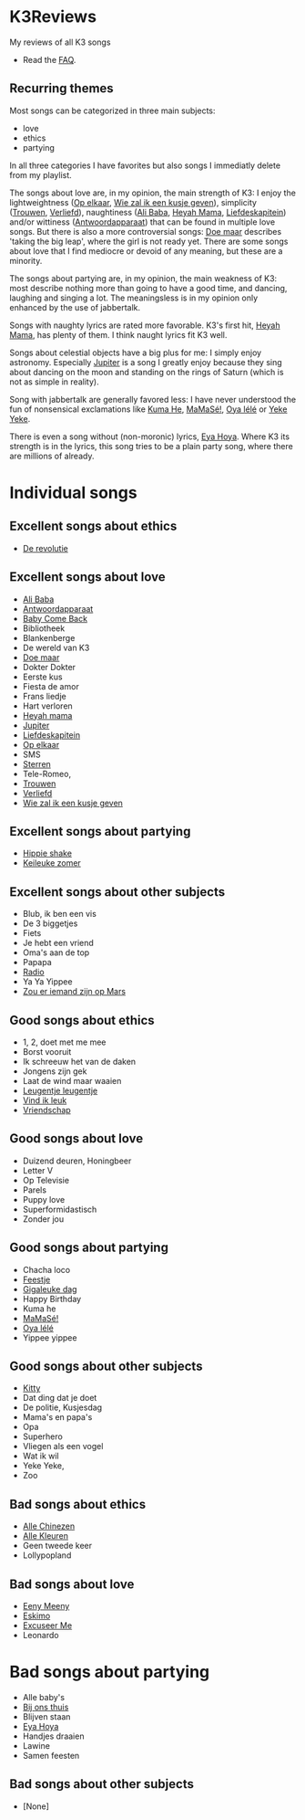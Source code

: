 # K3Reviews
My reviews of all K3 songs

 * Read the [FAQ](K3Faq.md).

## Recurring themes

Most songs can be categorized in three main subjects: 
 * love
 * ethics 
 * partying

In all three categories I have favorites but also songs I
immediatly delete from my playlist.

The songs about love are, in my opinion, the main strength of K3: I
enjoy the lightweightness ([Op elkaar](K3OpElkaar.md), [Wie zal ik een
kusje geven](K3WieZalIkEenKusjeGeven.md)), simplicity
([Trouwen](K3Trouwen.md), [Verliefd](K3Verliefd.md)), naughtiness
([Ali Baba](K3AliBaba.md), [Heyah Mama](K3HeyahMama.md),
[Liefdeskapitein](K3Liefdeskapitein.md)) and/or wittiness
([Antwoordapparaat](K3Antwoordapparaat.md)) that can be found in
multiple love songs. But there is also a more controversial songs: [Doe
maar](K3DoeMaar.md) describes 'taking the big leap', where the girl is
not ready yet. There are some songs about love that I find mediocre or
devoid of any meaning, but these are a minority.

The songs about partying are, in my opinion, the main weakness of K3:
most describe nothing more than going to have a good time, and dancing,
laughing and singing a lot. The meaningsless is in my opinion only
enhanced by the use of jabbertalk.

Songs with naughty lyrics are rated more favorable. K3's first hit,
[Heyah Mama](K3HeyahMama.md), has plenty of them. I think naught lyrics
fit K3 well.

Songs about celestial objects have a big plus for me: I simply enjoy
astronomy. Especially [Jupiter](K3Jupiter.md) is a song I greatly enjoy
because they sing about dancing on the moon and standing on the rings of
Saturn (which is not as simple in reality).

Song with jabbertalk are generally favored less: I have never understood
the fun of nonsensical exclamations like [Kuma He](K3HumaHe.md),
[MaMaSé!](K3MaMaSe.md), [Oya lélé](K3OyaLele.md) or [Yeke
Yeke](K3YekeYeke.md).

There is even a song without (non-moronic) lyrics, [Eya Hoya](K3EyaHoya.md).
Where K3 its strength is in the lyrics, this song tries to be a plain
party song, where there are millions of already. 

# Individual songs


## Excellent songs about ethics

* [De revolutie](K3DeRevolutie.md)


## Excellent songs about love

 * [Ali Baba](K3AliBaba.md)
 * [Antwoordapparaat](K3Antwoordapparaat.md)
 * [Baby Come Back](K3BabyComeBack.md)
 * Bibliotheek
 * Blankenberge
 * De wereld van K3
 * [Doe maar](K3DoeMaar.md)
 * Dokter Dokter
 * Eerste kus
 * Fiesta de amor
 * Frans liedje
 * Hart verloren
 * [Heyah mama](K3HeyahMama.md)
 * [Jupiter](K3Jupiter.md)
 * [Liefdeskapitein](K3Liefdeskapitein.md) 
 * [Op elkaar](K3OpElkaar.md)
 * SMS 
 * [Sterren](K3Sterren.md) 
 * Tele-Romeo, 
 * [Trouwen](K3Trouwen.md)
 * [Verliefd](K3Verliefd.md)
 * [Wie zal ik een kusje geven](K3WieZalIkEenKusjeGeven.md)

## Excellent songs about partying


 * [Hippie shake](K3Hippieshake.md)
 * [Keileuke zomer](K3KeileukeZomer.md)

## Excellent songs about other subjects
 * Blub, ik ben een vis
 * De 3 biggetjes
 * Fiets
 * Je hebt een vriend
 * Oma's aan de top
 * Papapa
 * [Radio](K3Radio.md)
 * Ya Ya Yippee
 * [Zou er iemand zijn op Mars](K3ZouErIemandZijnOpMars.md)

## Good songs about ethics

 * 1, 2, doet met me mee
 * Borst vooruit
 * Ik schreeuw het van de daken
 * Jongens zijn gek
 * Laat de wind maar waaien
 * [Leugentje leugentje](K3LeugentjeLeugentje.md)
 * [Vind ik leuk](K3VindIkLeuk.md)
 * [Vriendschap](K3Vriendschap.md)

## Good songs about love

 * Duizend deuren, Honingbeer
 * Letter V
 * Op Televisie
 * Parels
 * Puppy love
 * Superformidastisch
 * Zonder jou

## Good songs about partying

 * Chacha loco
 * [Feestje](K3Feestje.md)
 * [Gigaleuke dag](K3GigaleukeDag.md) 
 * Happy Birthday
 * Kuma he
 * [MaMaSé!](K3MaMaSe.md)
 * [Oya lélé](K3OyaLele.md)
 * Yippee yippee

## Good songs about other subjects

 * [Kitty](K3Kitty.md) 
 * Dat ding dat je doet
 * De politie, Kusjesdag
 * Mama's en papa's
 * Opa
 * Superhero
 * Vliegen als een vogel
 * Wat ik wil
 * Yeke Yeke,
 * Zoo

## Bad songs about ethics

 * [Alle Chinezen](K3AlleChinezen.md) 
 * [Alle Kleuren](K3AlleKleuren.md)
 * Geen tweede keer
 * Lollypopland

## Bad songs about love

 * [Eeny Meeny](K3EenyMeeny.md) 
 * [Eskimo](K3Eskimo.md)
 * [Excuseer Me](K3ExcuseerMe.md) 
 * Leonardo

# Bad songs about partying
 
 * Alle baby's 
 * [Bij ons thuis](K3BijOnsThuis.md)
 * Blijven staan
 * [Eya Hoya](K3EyaHoya.md)
 * Handjes draaien
 * Lawine
 * Samen feesten

## Bad songs about other subjects

 * [None]
